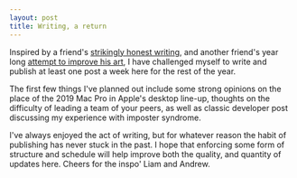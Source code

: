 ```yaml
---
layout: post
title: Writing, a return
---
```


Inspired by a friend's [strikingly honest writing](https://my-cornertest.squarespace.com/blog/my-very-first-blog-post), and another friend's year long [attempt to improve his art](https://www.instagram.com/artworkbyandrew/), I have challenged myself to write and publish at least one post a week here for the rest of the year.

The first few things I've planned out include some strong opinions on the place of the 2019 Mac Pro in Apple's desktop line-up, thoughts on the difficulty of leading a team of your peers, as well as classic developer post discussing my experience with imposter syndrome.

I've always enjoyed the act of writing, but for whatever reason the habit of publishing has never stuck in the past. I hope that enforcing some form of structure and schedule will help improve both the quality, and quantity of updates here. Cheers for the inspo' Liam and Andrew.
